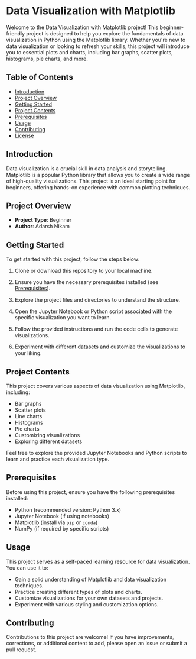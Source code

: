 # Data Visualization with Matplotlib

Welcome to the Data Visualization with Matplotlib project! This beginner-friendly project is designed to help you explore the fundamentals of data visualization in Python using the Matplotlib library. Whether you're new to data visualization or looking to refresh your skills, this project will introduce you to essential plots and charts, including bar graphs, scatter plots, histograms, pie charts, and more.

## Table of Contents

- [Introduction](#introduction)
- [Project Overview](#project-overview)
- [Getting Started](#getting-started)
- [Project Contents](#project-contents)
- [Prerequisites](#prerequisites)
- [Usage](#usage)
- [Contributing](#contributing)
- [License](#license)

## Introduction

Data visualization is a crucial skill in data analysis and storytelling. Matplotlib is a popular Python library that allows you to create a wide range of high-quality visualizations. This project is an ideal starting point for beginners, offering hands-on experience with common plotting techniques.

## Project Overview

- **Project Type**: Beginner
- **Author**: Adarsh Nikam

## Getting Started

To get started with this project, follow the steps below:

1. Clone or download this repository to your local machine.

2. Ensure you have the necessary prerequisites installed (see [Prerequisites](#prerequisites)).

3. Explore the project files and directories to understand the structure.

4. Open the Jupyter Notebook or Python script associated with the specific visualization you want to learn.

5. Follow the provided instructions and run the code cells to generate visualizations.

6. Experiment with different datasets and customize the visualizations to your liking.

## Project Contents

This project covers various aspects of data visualization using Matplotlib, including:

- Bar graphs
- Scatter plots
- Line charts
- Histograms
- Pie charts
- Customizing visualizations
- Exploring different datasets

Feel free to explore the provided Jupyter Notebooks and Python scripts to learn and practice each visualization type.

## Prerequisites

Before using this project, ensure you have the following prerequisites installed:

- Python (recommended version: Python 3.x)
- Jupyter Notebook (if using notebooks)
- Matplotlib (install via `pip` or `conda`)
- NumPy (if required by specific scripts)

## Usage

This project serves as a self-paced learning resource for data visualization. You can use it to:

- Gain a solid understanding of Matplotlib and data visualization techniques.
- Practice creating different types of plots and charts.
- Customize visualizations for your own datasets and projects.
- Experiment with various styling and customization options.

## Contributing

Contributions to this project are welcome! If you have improvements, corrections, or additional content to add, please open an issue or submit a pull request.
